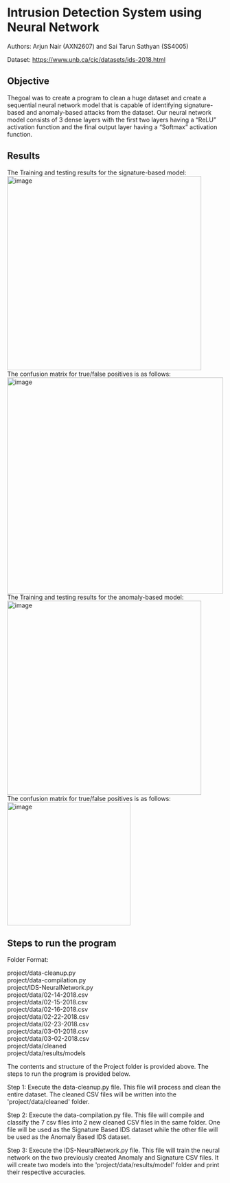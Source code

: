 # Intrusion Detection System using Neural Network

Authors: Arjun Nair (AXN2607) and Sai Tarun Sathyan (SS4005) <br>

Dataset: https://www.unb.ca/cic/datasets/ids-2018.html

## Objective
Thegoal was to create a program to clean a huge dataset and create a sequential neural network model that is capable of identifying signature-based and anomaly-based attacks from the dataset. Our neural network model consists of 3 dense layers with the first two layers having a “ReLU” activation function and the final output layer having a “Softmax” activation function.<br>

## Results
The Training and testing results for the signature-based model:<br>
<img width="452" alt="image" src="https://github.com/nujrarian/ids-neural-networks/assets/55311409/d69e2a4e-2f04-4b5e-8f4b-2fddbf889669">
<br>
The confusion matrix for true/false positives is as follows:<br>
<img width="503" alt="image" src="https://github.com/nujrarian/ids-neural-networks/assets/55311409/984533d6-b508-4c08-952f-4a0b5a2c1ebd">
<br>
The Training and testing results for the anomaly-based model: <br>
<img width="452" alt="image" src="https://github.com/nujrarian/ids-neural-networks/assets/55311409/cd520733-e644-4148-8492-6c5a814484de">
<br>
The confusion matrix for true/false positives is as follows: <br>
<img width="287" alt="image" src="https://github.com/nujrarian/ids-neural-networks/assets/55311409/7d8615a8-6b2a-4ac3-92f4-ae7be64f11dc">
<br>
## Steps to run the program
Folder Format: <br>

project/data-cleanup.py <br>
project/data-compilation.py <br>
project/IDS-NeuralNetwork.py <br>
project/data/02-14-2018.csv <br>
project/data/02-15-2018.csv <br>
project/data/02-16-2018.csv <br>
project/data/02-22-2018.csv <br>
project/data/02-23-2018.csv <br>
project/data/03-01-2018.csv <br>
project/data/03-02-2018.csv <br>
project/data/cleaned <br>
project/data/results/models <br>



The contents and structure of the Project folder is provided above.
The steps to run the program is provided below.

Step 1: Execute the data-cleanup.py file. This file will process and clean the entire dataset.
	  The cleaned CSV files will be written into the 'project/data/cleaned' folder.

Step 2: Execute the data-compilation.py file. This file will compile and classify the 7 csv files
	  into 2 new cleaned CSV files in the same folder. One file will be used as the Signature Based 
        IDS dataset while the other file will be used as the Anomaly Based IDS dataset.

Step 3: Execute the IDS-NeuralNetwork.py file. This file will train the neural network on the two
	  previously created Anomaly and Signature CSV files. It will create two models into 
	  the 'project/data/results/model' folder and print their respective accuracies.
    
    
